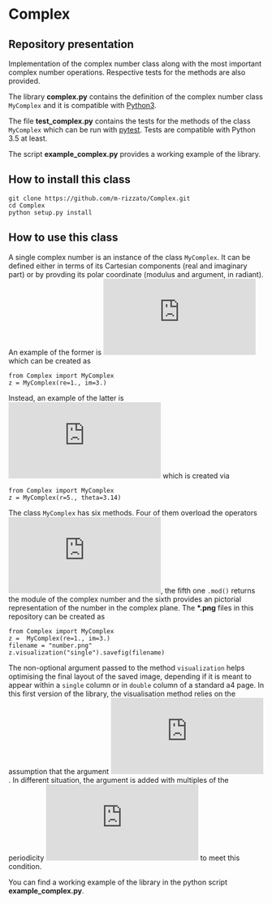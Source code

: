 # Complex

## Repository presentation
Implementation of the complex number class along with the most important complex number operations. Respective tests for the methods are also provided. 

The library **complex.py** contains the definition of the complex number class `MyComplex` and it is compatible with [Python3](https://www.python.org/downloads/).

The file **test_complex.py** contains the tests for the methods of the class `MyComplex` which can be run with [pytest](https://docs.pytest.org/en/stable/). Tests are compatible with Python 3.5 at least.

The script **example_complex.py** provides a working example of the library.

## How to install this class
```
git clone https://github.com/m-rizzato/Complex.git
cd Complex
python setup.py install
```

## How to use this class
A single complex number is an instance of the class `MyComplex`. It can be defined either in terms of its Cartesian components (real and imaginary part) or by provding its polar coordinate (modulus and argument, in radiant). An example of the former is ![equation](https://latex.codecogs.com/gif.latex?z%20%3D%201%20&plus;%20%5Cmathrm%7Bi%7D3) which can be created as 
```
from Complex import MyComplex
z = MyComplex(re=1., im=3.)
```
Instead, an example of the latter is ![equation](https://latex.codecogs.com/gif.latex?z%20%3D%205%20e%5E%7Bi%20%5Cpi%7D) which is created via
```
from Complex import MyComplex
z = MyComplex(r=5., theta=3.14)
```

The class `MyComplex` has six methods. Four of them overload the operators ![equation](https://latex.codecogs.com/gif.latex?&plus;%2C-%2C*%2C/), the fifth one `.mod()` returns the module of the complex number and the sixth provides an pictorial representation of the number in the complex plane. The **\*.png** files in this repository can be created as
```
from Complex import MyComplex
z =  MyComplex(re=1., im=3.)
filename = "number.png"
z.visualization("single").savefig(filename)
```
The non-optional argument passed to the method `visualization` helps optimising the final layout of the saved image, depending if it is meant to appear within a `single` column or in `double` column of a standard a4 page. In this first version of the library, the visualisation method relies on the assumption that the argument ![equation](https://latex.codecogs.com/gif.latex?%5Ctheta%20%5Cin%20%5Cleft%5B0%2C2%5Cpi%5Cright%5D). In different situation, the argument is added with multiples of the periodicity ![equation](https://latex.codecogs.com/gif.latex?2%5Cpi) to meet this condition.

You can find a working example of the library in the python script **example_complex.py**.
